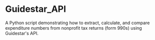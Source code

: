 # Guidestar_API
A Python script demonstrating how to extract, calculate, and compare expenditure numbers from nonprofit tax returns (form 990s) using Guidestar's API.
